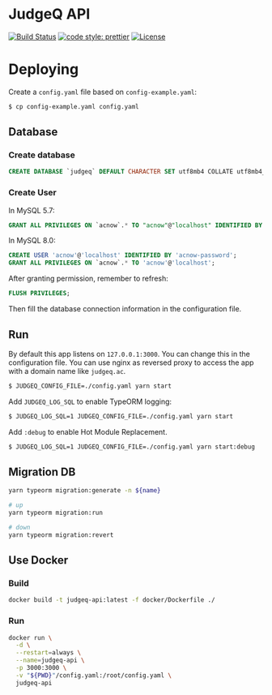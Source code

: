 # JudgeQ API

[![Build Status](https://img.shields.io/github/workflow/status/JudgeQ-Dev/JudgeQ-API/Build?style=flat-square)](https://github.com/JudgeQ-Dev/JudgeQ-API/actions?query=workflow%3ACI)
[![code style: prettier](https://img.shields.io/badge/code_style-prettier-ff69b4.svg?style=flat-square)](https://github.com/prettier/prettier)
[![License](https://img.shields.io/github/license/JudgeQ-Dev/JudgeQ-API?style=flat-square)](LICENSE)

# Deploying

Create a `config.yaml` file based on `config-example.yaml`:

```bash
$ cp config-example.yaml config.yaml
```

## Database

### Create database

```sql
CREATE DATABASE `judgeq` DEFAULT CHARACTER SET utf8mb4 COLLATE utf8mb4_unicode_ci;
```

### Create User

In MySQL 5.7:

```sql
GRANT ALL PRIVILEGES ON `acnow`.* TO "acnow"@"localhost" IDENTIFIED BY "acnow-password";
```

In MySQL 8.0:

```sql
CREATE USER 'acnow'@'localhost' IDENTIFIED BY 'acnow-password';
GRANT ALL PRIVILEGES ON `acnow`.* TO 'acnow'@'localhost';
```

After granting permission, remember to refresh:

```sql
FLUSH PRIVILEGES;
```

Then fill the database connection information in the configuration file.

## Run

By default this app listens on `127.0.0.1:3000`. You can change this in the configuration file. You can use nginx as reversed proxy to access the app with a domain name like `judgeq.ac`.

```bash
$ JUDGEQ_CONFIG_FILE=./config.yaml yarn start
```

Add `JUDGEQ_LOG_SQL` to enable TypeORM logging:

```bash
$ JUDGEQ_LOG_SQL=1 JUDGEQ_CONFIG_FILE=./config.yaml yarn start
```

Add `:debug` to enable Hot Module Replacement.

```bash
$ JUDGEQ_LOG_SQL=1 JUDGEQ_CONFIG_FILE=./config.yaml yarn start:debug 
```

## Migration DB

```bash
yarn typeorm migration:generate -n ${name}

# up
yarn typeorm migration:run

# down
yarn typeorm migration:revert
```

## Use Docker

### Build

```bash
docker build -t judgeq-api:latest -f docker/Dockerfile ./
```

### Run

```bash
docker run \
  -d \
  --restart=always \
  --name=judgeq-api \
  -p 3000:3000 \
  -v "${PWD}"/config.yaml:/root/config.yaml \
  judgeq-api
```
